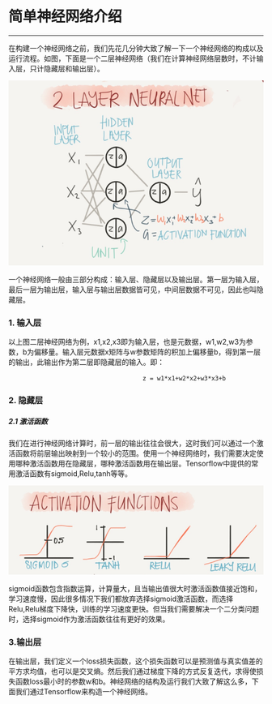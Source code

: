 # 简单神经网络介绍
---
在构建一个神经网络之前，我们先花几分钟大致了解一下一个神经网络的构成以及运行流程。如图，下面是一个二层神经网络（我们在计算神经网络层数时，不计输入层，只计隐藏层和输出层）。

![](/assets/TIM截图20180430234143.png)

一个神经网络一般由三部分构成：输入层、隐藏层以及输出层。第一层为输入层，最后一层为输出层，输入层与输出层数据皆可见，中间层数据不可见，因此也叫隐藏层。



### 1. 输入层

以上图二层神经网络为例，x1,x2,x3即为输入层，也是元数据，w1,w2,w3为参数，b为偏移量。输入层元数据x矩阵与w参数矩阵的积加上偏移量b，得到第一层的输出，此输出作为第二层即隐藏层的输入。即：


```
                                     z = w1*x1+w2*x2+w3*x3+b
```

### 2. 隐藏层
##### 2.1 激活函数
我们在进行神经网络计算时，前一层的输出往往会很大，这时我们可以通过一个激活函数将前层输出映射到一个较小的范围。使用一个神经网络时，我们需要决定使用哪种激活函数用在隐藏层，哪种激活函数用在输出层。Tensorflow中提供的常用激活函数有sigmoid,Relu,tanh等等。

![](/assets/TIM截图20180501001817.png)

sigmoid函数包含指数运算，计算量大，且当输出值很大时激活函数值接近饱和，学习速度慢，因此很多情况下我们都放弃选择sigmoid激活函数，而选择Relu,Relu梯度下降快，训练的学习速度更快。但当我们需要解决一个二分类问题时，选择sigmoid作为激活函数往往有更好的效果。

### 3.输出层
在输出层，我们定义一个loss损失函数，这个损失函数可以是预测值与真实值差的平方求均值，也可以是交叉熵。然后我们通过梯度下降的方式反复迭代，求得使损失函数loss最小时的参数w和b。神经网络的结构及运行我们大致了解这么多，下面我们通过Tensorflow来构造一个神经网络。


